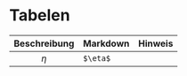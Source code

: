
# Tabelen

| Beschreibung | Markdown | Hinweis |
|:--:          | :-       |:--      |
|$\eta$        | `$\eta$` |         |
